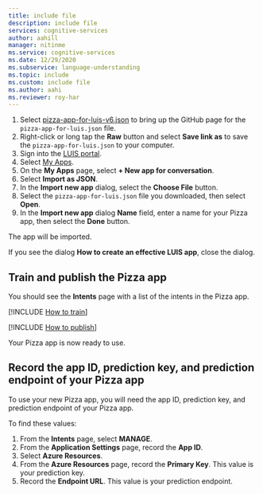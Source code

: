 ```yaml
---
title: include file
description: include file
services: cognitive-services
author: aahill
manager: nitinme
ms.service: cognitive-services
ms.date: 12/29/2020
ms.subservice: language-understanding
ms.topic: include
ms.custom: include file
ms.author: aahi
ms.reviewer: roy-har
---
```

1. Select [pizza-app-for-luis-v6.json](https://github.com/Azure-Samples/cognitive-services-sample-data-files/blob/master/luis/apps/pizza-app-for-luis-v6.json) to bring up the GitHub page for the `pizza-app-for-luis.json` file.
1. Right-click or long tap the **Raw** button and select **Save link as** to save the `pizza-app-for-luis.json` to your computer.
1. Sign into the [LUIS portal](https://www.luis.ai).
1. Select [My Apps](https://www.luis.ai/applications).
1. On the **My Apps** page, select **+ New app for conversation**.
1. Select **Import as JSON**.
1. In the **Import new app** dialog, select the **Choose File** button.
1. Select the `pizza-app-for-luis.json` file you downloaded, then select **Open**.
1. In the **Import new app** dialog **Name** field, enter a name for your Pizza app, then select the **Done** button.

The app will be imported.

If you see the dialog **How to create an effective LUIS app**, close the dialog.

## Train and publish the Pizza app

You should see the **Intents** page with a list of the intents in the Pizza app.

[!INCLUDE [How to train](howto-train.md)]

[!INCLUDE [How to publish](howto-publish.md)]

Your Pizza app is now ready to use.

## Record the app ID, prediction key, and prediction endpoint of your Pizza app

To use your new Pizza app, you will need the app ID, prediction key, and prediction endpoint of your Pizza app.

To find these values:

1. From the **Intents** page, select **MANAGE**.
1. From the **Application Settings** page, record the **App ID**.
1. Select **Azure Resources**.
1. From the **Azure Resources** page, record the **Primary Key**. This value is your prediction key.
1. Record the **Endpoint URL**. This value is your prediction endpoint.
